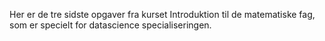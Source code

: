 Her er de tre sidste opgaver fra kurset Introduktion til de matematiske fag, som er specielt for datascience specialiseringen. 
